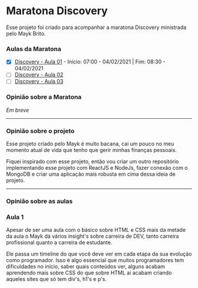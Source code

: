 # Maratona Discovery
Esse projeto foi criado para acompanhar a maratona Discovery ministrada pelo Mayk Brito.

### Aulas da Maratona
- [x] [Discovery - Aula 01](https://www.youtube.com/watch?v=NlDr6JX3VvA&t&ab_channel=MaykBrito) - Início: 07:00 - 04/02/2021 | Fim: 08:30 - 04/02/2021
- [ ] [Discovery - Aula 02](https://www.youtube.com/watch?v=f13z6eFJEQg&ab_channel=MaykBrito)
- [ ] [Discovery - Aula 03](https://www.youtube.com/watch?v=41VftS_pjnI&&ab_channel=MaykBrito)

### <b>Opinião sobre a Maratona</b>
*Em breve*

---
### <b>Opinião sobre o projeto</b>
Esse projeto criado pelo Mayk é muito bacana, cai um pouco no meu momento atual de vida que tenho que gerir minhas finanças pessoais. 

Fiquei inspirado com esse projeto, então   vou criar um outro repositório implementando esse projeto com ReactJS e NodeJs, fazer conexão com o MongoDB e criar uma aplicação mais robusta em cima dessa ideia de projeto.

---
### <b>Opinião sobre as aulas</b>
### Aula 1
Apesar de ser uma aula com o básico sobre HTML e CSS mais da metade da aula o Mayk dá vários insight's sobre carreira de DEV, tanto carreira profissional quanto a carreira de estudante. 

Ele passa um timeline do que você deve ver em cada etapa da sua evolução como programador. Isso é algo essencial que muitos programadores tem dificuldades no início, saber quais conteúdos ver, alguns acabam aprendendo mais sobre CSS do que sobre HTML ai acabam criando aqueles sites que só tem div's, h1's e p's.



